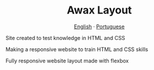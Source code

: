 <h1 align="center">Awax Layout</h1>

<p align="center">
    <a href="README.md">English</a>
    ·
    <a href="README-pt.md">Portuguese</a>
 </p>

Site created to test knowledge in HTML and CSS

Making a responsive website to train HTML and CSS skills

Fully responsive website layout made with flexbox
  
